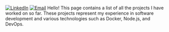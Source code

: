 [![LinkedIn](https://img.shields.io/badge/LinkedIn-0A66C2?style=flat&logo=linkedin&logoColor=white)](https://www.linkedin.com/in/abeer-abd-elhameed/)
[![Email](https://img.shields.io/badge/Email-0078D4?style=flat&logo=gmail&logoColor=white)](mailto:abeerseada148@gmail.com)
Hello! This page contains a list of all the projects I have worked on so far. These projects represent my experience in software development and various technologies such as Docker, Node.js, and DevOps.
